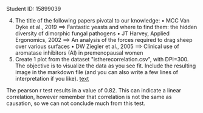 Student ID: 15899039

4. The title of the following papers pivotal to our knowledge:
• MCC Van Dyke et al., 2019 ==> Fantastic yeasts and where to find them: the hidden diversity of dimorphic fungal pathogens
• JT Harvey, Applied Ergonomics, 2002 ==> An analysis of the forces required to drag sheep over various surfaces
• DW Ziegler et al., 2005 ==> Clinical use of aromatase inhibitors (AI) in premenopausal women
5. Create 1 plot from the dataset "istherecorrelation.csv", with DPI=300. The
objective is to visualize the data as you see fit. Include the resulting image in the
markdown file (and you can also write a few lines of interpretation if you like).
[text](istherecorrelationplot.pdf)

The pearson r test results in a value of 0.82. This can indicate a linear correlation, however remember that correlation is not the same as causation, so we can not conclude much from this test. 